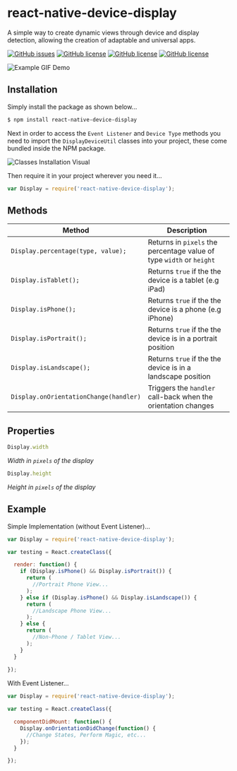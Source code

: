 # react-native-device-display
A simple way to create dynamic views through device and display detection, allowing the creation of adaptable and universal apps.

[![GitHub issues](https://img.shields.io/github/issues/kkjdaniel/react-native-device-display.svg)](https://github.com/kkjdaniel/react-native-device-display/issues)
[![GitHub license](https://img.shields.io/badge/license-GPLv2-blue.svg)](https://raw.githubusercontent.com/kkjdaniel/react-native-device-display/master/LICENSE)
[![GitHub license](https://img.shields.io/npm/v/react-native-device-display.svg)](https://www.npmjs.com/package/react-native-device-display)
[![GitHub license](https://img.shields.io/npm/dm/react-native-device-display.svg)](https://www.npmjs.com/package/react-native-device-display)


![Example GIF Demo](http://i.imgur.com/RKYZf3i.gif)

## Installation

Simply install the package as shown below...
```sh
$ npm install react-native-device-display
```

Next in order to access the `Event Listener` and `Device Type` methods you need to import the `DisplayDeviceUtil` classes into your project, these come bundled inside the NPM package.

![Classes Installation Visual](http://i.imgur.com/vT2qGfr.png)

Then require it in your project wherever you need it...
```javascript
var Display = require('react-native-device-display');
```

## Methods

| Method                                 | Description                                                                                                              |
|----------------------------------------|--------------------------------------------------------------------------------------------------------------------------|
| `Display.percentage(type, value);`     | Returns in `pixels` the percentage value of type `width` or `height`                                                 |
| `Display.isTablet();`                  | Returns `true` if the the device is a tablet (e.g iPad)                                                                  |
| `Display.isPhone();`                   | Returns `true` if the the device is a phone (e.g iPhone)                                                                 |
| `Display.isPortrait();`                | Returns `true` if the the device is in a portrait position                                                               |
| `Display.isLandscape();`               | Returns `true` if the the device is in a landscape position                                                              |
| `Display.onOrientationChange(handler)` | Triggers the `handler` call-back when the orientation changes |

## Properties

```javascript
Display.width
```

*Width in `pixels` of the display*

```javascript
Display.height
```

*Height in `pixels` of the display*

## Example

Simple Implementation (without Event Listener)...

```javascript
var Display = require('react-native-device-display');

var testing = React.createClass({

  render: function() {
    if (Display.isPhone() && Display.isPortrait()) {
      return (
        //Portrait Phone View...
      );
    } else if (Display.isPhone() && Display.isLandscape()) {
      return (
        //Landscape Phone View...
      );
    } else {
      return (
        //Non-Phone / Tablet View...
      );
    }
  }
  
});
```

With Event Listener...

```javascript
var Display = require('react-native-device-display');

var testing = React.createClass({

  componentDidMount: function() {
    Display.onOrientationDidChange(function() {
      //Change States, Perform Magic, etc...
    });
  }

});
```

